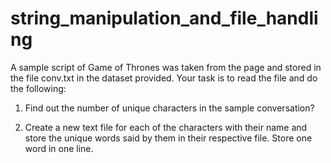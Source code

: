 # string_manipulation_and_file_handling

A sample script of Game of Thrones was taken from the page and stored in the file conv.txt in the dataset provided. Your task is to read the file and do the following:

1. Find out the number of unique characters in the sample conversation?

3. Create a new text file for each of the characters with their name and store the unique words said by them in their respective file. Store one word in one line.
